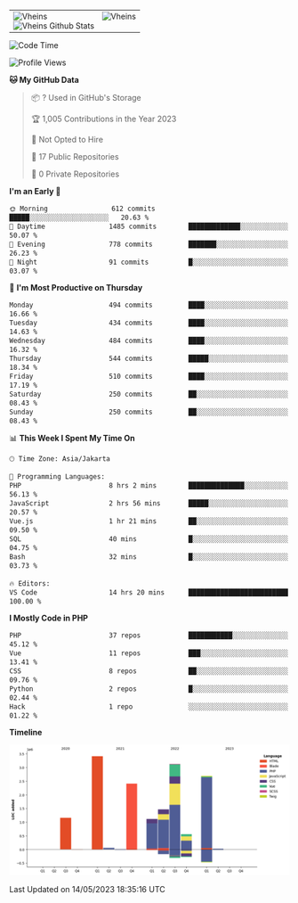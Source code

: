<table>
  <tr>
    <td valign="top">
      <img src="https://github-readme-streak-stats.herokuapp.com/?user=Vheins&" alt="Vheins" /><br/>
      <img src="https://github-readme-stats.vercel.app/api?username=vheins&count_private=true&show_icons=true" alt="Vheins Github Stats">
    </td>
    <td valign="top">
      <img src="https://github-readme-stats.vercel.app/api/top-langs/?username=Vheins&count_private=true" alt="Vheins" /><br/>
    </td>
  </tr>
</table>

<!--START_SECTION:waka-->
![Code Time](http://img.shields.io/badge/Code%20Time-180%20hrs%2022%20mins-blue)

![Profile Views](http://img.shields.io/badge/Profile%20Views-1-blue)

**🐱 My GitHub Data** 

> 📦 ? Used in GitHub's Storage 
 > 
> 🏆 1,005 Contributions in the Year 2023
 > 
> 🚫 Not Opted to Hire
 > 
> 📜 17 Public Repositories 
 > 
> 🔑 0 Private Repositories 
 > 
**I'm an Early 🐤** 

```text
🌞 Morning                612 commits         █████░░░░░░░░░░░░░░░░░░░░   20.63 % 
🌆 Daytime                1485 commits        █████████████░░░░░░░░░░░░   50.07 % 
🌃 Evening                778 commits         ███████░░░░░░░░░░░░░░░░░░   26.23 % 
🌙 Night                  91 commits          █░░░░░░░░░░░░░░░░░░░░░░░░   03.07 % 
```
📅 **I'm Most Productive on Thursday** 

```text
Monday                   494 commits         ████░░░░░░░░░░░░░░░░░░░░░   16.66 % 
Tuesday                  434 commits         ████░░░░░░░░░░░░░░░░░░░░░   14.63 % 
Wednesday                484 commits         ████░░░░░░░░░░░░░░░░░░░░░   16.32 % 
Thursday                 544 commits         █████░░░░░░░░░░░░░░░░░░░░   18.34 % 
Friday                   510 commits         ████░░░░░░░░░░░░░░░░░░░░░   17.19 % 
Saturday                 250 commits         ██░░░░░░░░░░░░░░░░░░░░░░░   08.43 % 
Sunday                   250 commits         ██░░░░░░░░░░░░░░░░░░░░░░░   08.43 % 
```


📊 **This Week I Spent My Time On** 

```text
🕑︎ Time Zone: Asia/Jakarta

💬 Programming Languages: 
PHP                      8 hrs 2 mins        ██████████████░░░░░░░░░░░   56.13 % 
JavaScript               2 hrs 56 mins       █████░░░░░░░░░░░░░░░░░░░░   20.57 % 
Vue.js                   1 hr 21 mins        ██░░░░░░░░░░░░░░░░░░░░░░░   09.50 % 
SQL                      40 mins             █░░░░░░░░░░░░░░░░░░░░░░░░   04.75 % 
Bash                     32 mins             █░░░░░░░░░░░░░░░░░░░░░░░░   03.73 % 

🔥 Editors: 
VS Code                  14 hrs 20 mins      █████████████████████████   100.00 % 
```

**I Mostly Code in PHP** 

```text
PHP                      37 repos            ███████████░░░░░░░░░░░░░░   45.12 % 
Vue                      11 repos            ███░░░░░░░░░░░░░░░░░░░░░░   13.41 % 
CSS                      8 repos             ██░░░░░░░░░░░░░░░░░░░░░░░   09.76 % 
Python                   2 repos             █░░░░░░░░░░░░░░░░░░░░░░░░   02.44 % 
Hack                     1 repo              ░░░░░░░░░░░░░░░░░░░░░░░░░   01.22 % 
```



**Timeline**

![Lines of Code chart](https://raw.githubusercontent.com/vheins/vheins/main/assets/bar_graph.png)


 Last Updated on 14/05/2023 18:35:16 UTC
<!--END_SECTION:waka-->
